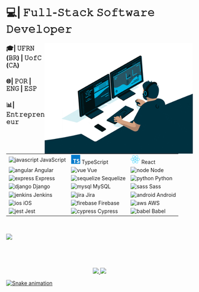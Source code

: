 # 💻| 𝙵𝚞𝚕𝚕-𝚂𝚝𝚊𝚌𝚔 𝚂𝚘𝚏𝚝𝚠𝚊𝚛𝚎 𝙳𝚎𝚟𝚎𝚕𝚘𝚙𝚎𝚛 

<img align="right" alt="GIF" src="https://github.com/andresdslima/andresdslima/blob/main/img-dev.gif" width="400px" height="300px" />

### 🎓| 𝚄𝙵𝚁𝙽 (𝙱𝚁) | 𝚄𝚘𝚏𝙲 (𝙲𝙰)
### 🌐| 𝙿𝙾𝚁 | 𝙴𝙽𝙶 | 𝙴𝚂𝙿
### 📊| 𝙴𝚗𝚝𝚛𝚎𝚙𝚛𝚎𝚗𝚎𝚞𝚛

<br />
<table>
  <tbody>
    <tr>
      <td>
        <img
          src="https://cdn.jsdelivr.net/gh/devicons/devicon/icons/javascript/javascript-original.svg"
          height="25"
          alt="javascript"
        />
        JavaScript
      </td>
      <td>
        <img
          src="https://raw.githubusercontent.com/devicons/devicon/master/icons/typescript/typescript-plain.svg"
          height="25"
          alt="typescript"
        />
        TypeScript
      </td>
      <td>
        <img
          src="https://raw.githubusercontent.com/devicons/devicon/master/icons/react/react-original.svg"
          height="25"
          alt="react"
        />
        React
      </td>
    </tr>
    <tr>
      <td>
        <img
          src="https://cdn.jsdelivr.net/gh/devicons/devicon/icons/angularjs/angularjs-original.svg"
          height="25"
          alt="angular"
        />
        Angular
      </td>
      <td>
        <img
          src="https://cdn.jsdelivr.net/gh/devicons/devicon/icons/vuejs/vuejs-original.svg"
          height="25"
          alt="vue"
        />
        Vue
      </td>
      <td>
        <img
          src="https://cdn.jsdelivr.net/gh/devicons/devicon/icons/nodejs/nodejs-plain.svg"
          height="25"
          alt="node"
        />
        Node
      </td>
    </tr>
    <tr>
      <td>
        <img
          src="https://camo.githubusercontent.com/92a295910076b8f4b5baa465654123887e2179e74a00b91713a0122919cb7e13/68747470733a2f2f736b696c6c69636f6e732e6465762f69636f6e733f693d65787072657373"
          height="30"
          alt="express"
        />
        Express
      </td>
      <td>
        <img
          src="https://cdn.jsdelivr.net/gh/devicons/devicon/icons/sequelize/sequelize-original.svg"
          height="30"
          alt="sequelize"
        />
        Sequelize
      </td>
      <td>
        <img
          src="https://cdn.jsdelivr.net/gh/devicons/devicon/icons/python/python-original.svg"
          height="30"
          alt="python"
        />
        Python
      </td>
    </tr>
    <tr>
      <td>
        <img
          src="https://cdn.jsdelivr.net/gh/devicons/devicon/icons/django/django-plain.svg"
          height="25"
          alt="django"
        />
        Django
      </td>
      <td>
        <img
          src="https://cdn.jsdelivr.net/gh/devicons/devicon/icons/mysql/mysql-original-wordmark.svg"
          height="40"
          alt="mysql"
        />
        MySQL
      </td>
      <td>
        <img
          src="https://cdn.jsdelivr.net/gh/devicons/devicon/icons/sass/sass-original.svg"
          height="30"
          alt="sass"
        />
        Sass
      </td>
    </tr>
    <tr>
      <td>
        <img
          src="https://cdn.jsdelivr.net/gh/devicons/devicon/icons/jenkins/jenkins-original.svg"
          height="30"
          alt="jenkins"
        />
        Jenkins
      </td>
      <td>
        <img
          src="https://cdn.jsdelivr.net/gh/devicons/devicon/icons/jira/jira-original-wordmark.svg"
          height="30"
          alt="jira"
        />
        Jira
      </td>
      <td>
        <img
          src="https://cdn.jsdelivr.net/gh/devicons/devicon/icons/android/android-plain.svg"
          height="25"
          alt="android"
        />
        Android
      </td>
    </tr>
    <tr>
      <td>
        <img
          src="https://cdn.jsdelivr.net/gh/devicons/devicon/icons/apple/apple-original.svg"
          height="30"
          alt="ios"
        />
        iOS
      </td>
      <td>
        <img
          src="https://cdn.jsdelivr.net/gh/devicons/devicon/icons/firebase/firebase-plain.svg"
          height="30"
          alt="firebase"
        />
        Firebase
      </td>
      <td>
        <img
          src="https://camo.githubusercontent.com/9b70a59580f9cdb57e2083a8085cfb55614d3c145cc56ac8a3d3b81870d0f3d1/68747470733a2f2f63646e2e6a7364656c6976722e6e65742f67682f64657669636f6e732f64657669636f6e2f69636f6e732f616d617a6f6e77656273657276696365732f616d617a6f6e77656273657276696365732d6f726967696e616c2e737667"
          height="30"
          alt="aws"
        />
        AWS
      </td>
    </tr>
    <tr>
      <td>
        <img
          src="https://camo.githubusercontent.com/fd37a0ed465d6e14411705324a0d21739377f54ab6d0ae146c68fca8777e16c7/68747470733a2f2f63646e2e6a7364656c6976722e6e65742f67682f64657669636f6e732f64657669636f6e2f69636f6e732f6a6573742f6a6573742d706c61696e2e737667"
          height="25"
          alt="jest"
        />
        Jest
      </td>
      <td>
        <img
          src="https://encrypted-tbn0.gstatic.com/images?q=tbn:ANd9GcTw096u3ueex-hdLDi0vj8x5-qdJRRkK9TabAGWbGnuwg&s"
          height="30"
          alt="cypress"
        />
        Cypress
      </td>
      <td>
        <img
          src="https://cdn.jsdelivr.net/gh/devicons/devicon/icons/babel/babel-original.svg"
          height="35"
          alt="babel"
        />
        Babel
      </td>
    </tr>
  </tbody>
</table>
<br />

<br />
<div>
<a href="https://www.linkedin.com/in/andrelimadev" target="_blank"><img src="https://img.shields.io/badge/-LinkedIn-%230077B5?style=for-the-badge&logo=linkedin&logoColor=white" target="_blank"></a>
</div>
<br />

#

<br />
<div align="center">
  <a href="https://github.com/andresdslima">
  <img height="180em" src="https://github-readme-stats.vercel.app/api?username=andresdslima&show_icons=true&theme=highcontrast&include_all_commits=true&count_private=true" height="100em" />
  <img height="180em" src="https://github-readme-stats.vercel.app/api/top-langs/?username=andresdslima&layout=compact&langs_count=7&theme=highcontrast" height="100em" />
</div>
  
<div>
  
  ![Snake animation](https://github.com/andresdslima/andresdslima/blob/output/github-contribution-grid-snake.svg)
  
</div>
